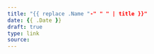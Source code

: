 ```yaml
---
title: "{{ replace .Name "-" " " | title }}"
date: {{ .Date }}
draft: true
type: link
source: 
---
```


